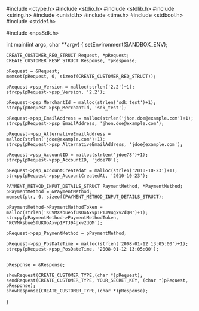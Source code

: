 #include <ctype.h>
#include <stdio.h>
#include <stdlib.h>
#include <string.h>
#include <unistd.h>
#include <time.h>
#include <stdbool.h>
#include <stddef.h>

#include <npsSdk.h>

int main(int argc, char **argv) {
    setEnvironment(SANDBOX_ENV);

    CREATE_CUSTOMER_REQ_STRUCT Request, *pRequest;
    CREATE_CUSTOMER_RESP_STRUCT Response, *pResponse;

    pRequest = &Request;
    memset(pRequest, 0, sizeof(CREATE_CUSTOMER_REQ_STRUCT));

    pRequest->psp_Version = malloc(strlen('2.2')+1);
    strcpy(pRequest->psp_Version, '2.2');

    pRequest->psp_MerchantId = malloc(strlen('sdk_test')+1);
    strcpy(pRequest->psp_MerchantId, 'sdk_test');

    pRequest->psp_EmailAddress = malloc(strlen('jhon.doe@example.com')+1);
    strcpy(pRequest->psp_EmailAddress, 'jhon.doe@example.com');

    pRequest->psp_AlternativeEmailAddress = malloc(strlen('jdoe@example.com')+1);
    strcpy(pRequest->psp_AlternativeEmailAddress, 'jdoe@example.com');

    pRequest->psp_AccountID = malloc(strlen('jdoe78')+1);
    strcpy(pRequest->psp_AccountID, 'jdoe78');

    pRequest->psp_AccountCreatedAt = malloc(strlen('2010-10-23')+1);
    strcpy(pRequest->psp_AccountCreatedAt, '2010-10-23');

    PAYMENT_METHOD_INPUT_DETAILS_STRUCT PaymentMethod, *PaymentMethod;
    pPaymentMethod = &PaymentMethod;
    memset(ptr, 0, sizeof(PAYMENT_METHOD_INPUT_DETAILS_STRUCT);

    pPaymentMethod->PaymentMethodToken = malloc(strlen('KCVMXsbue5fUKOoAxvp1PTJ94gxv2dQM')+1);
    strcpy(pPaymentMethod->PaymentMethodToken, 'KCVMXsbue5fUKOoAxvp1PTJ94gxv2dQM');

    pRequest->psp_PaymentMethod = pPaymentMethod;

    pRequest->psp_PosDateTime = malloc(strlen('2008-01-12 13:05:00')+1);
    strcpy(pRequest->psp_PosDateTime, '2008-01-12 13:05:00');


    pResponse = &Response;

    showRequest(CREATE_CUSTOMER_TYPE,(char *)pRequest);
    sendRequest(CREATE_CUSTOMER_TYPE, YOUR_SECRET_KEY, (char *)pRequest, pResponse);
    showResponse(CREATE_CUSTOMER_TYPE,(char *)pResponse);
}
